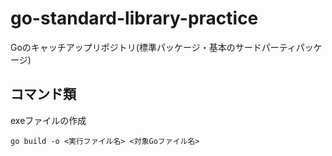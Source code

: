 # go-standard-library-practice
Goのキャッチアップリポジトリ(標準パッケージ・基本のサードパーティパッケージ)

## コマンド類
exeファイルの作成
```
go build -o <実行ファイル名> <対象Goファイル名>
```
